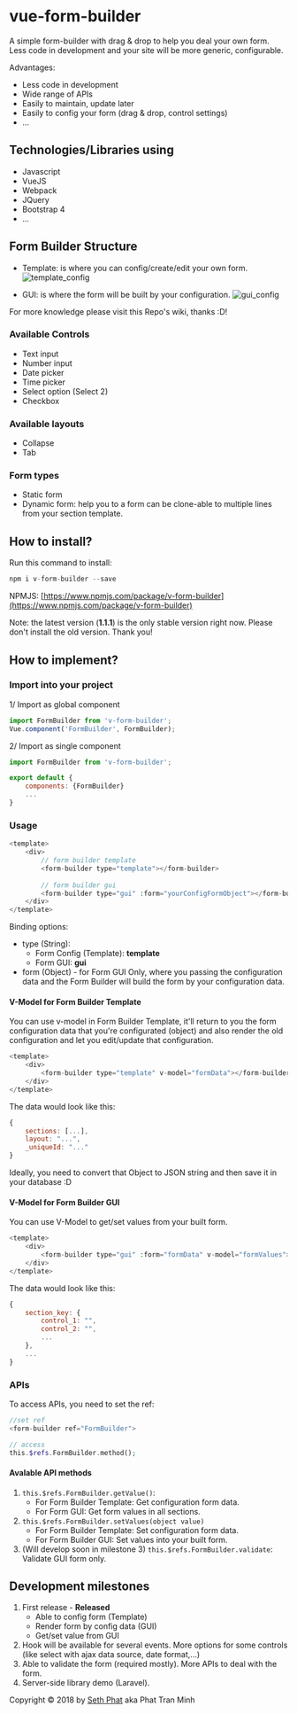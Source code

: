 # vue-form-builder
A simple form-builder with drag & drop to help you deal your own form. Less code in development and your site will be more generic, configurable.

Advantages:
- Less code in development
- Wide range of APIs
- Easily to maintain, update later
- Easily to config your form (drag & drop, control settings)
- ...

## Technologies/Libraries using
- Javascript
- VueJS
- Webpack
- JQuery
- Bootstrap 4
- ...

## Form Builder Structure
- Template: is where you can config/create/edit your own form.
![template_config](https://i.imgur.com/Z0jP3sl.gif)

- GUI: is where the form will be built by your configuration.
![gui_config](https://i.imgur.com/0GbXcec.gif)

For more knowledge please visit this Repo's wiki, thanks :D!

### Available Controls
- Text input
- Number input
- Date picker
- Time picker
- Select option (Select 2)
- Checkbox

### Available layouts
- Collapse
- Tab

### Form types
- Static form
- Dynamic form: help you to a form can be clone-able to multiple lines from your section template.

## How to install?
Run this command to install:
```php
npm i v-form-builder --save
```

NPMJS: [https://www.npmjs.com/package/v-form-builder](https://www.npmjs.com/package/v-form-builder)

Note: the latest version (**1.1.1**) is the only stable version right now. Please don't install the old version. Thank you!

## How to implement?

### Import into your project
1/ Import as global component
```javascript
import FormBuilder from 'v-form-builder';
Vue.component('FormBuilder', FormBuilder);
```

2/ Import as single component
```javascript
import FormBuilder from 'v-form-builder';

export default {
    components: {FormBuilder}
    ...
}
```

### Usage
```php
<template>
    <div>
        // form builder template
        <form-builder type="template"></form-builder>
        
        // form builder gui
        <form-builder type="gui" :form="yourConfigFormObject"></form-builder>
    </div>
</template>
```
Binding options:
- type (String):
    - Form Config (Template): **template**
    - Form GUI: **gui**
- form (Object) - for Form GUI Only, where you passing the configuration data and the Form Builder will build the form by your configuration data.

#### V-Model for Form Builder Template
You can use v-model in Form Builder Template, it'll return to you the form configuration data that you're configurated (object) and also render the old configuration and let you edit/update that configuration.
```php
<template>
    <div>
        <form-builder type="template" v-model="formData"></form-builder>
    </div>
</template>
```
The data would look like this:
```javascript
{
    sections: [...],
    layout: "...",
    _uniqueId: "..."
}
```

Ideally, you need to convert that Object to JSON string and then save it in your database :D

#### V-Model for Form Builder GUI
You can use V-Model to get/set values from your built form.
```php
<template>
    <div>
        <form-builder type="gui" :form="formData" v-model="formValues"></form-builder>
    </div>
</template>
```
The data would look like this:
```javascript
{
    section_key: {
        control_1: "",
        control_2: "",
        ...
    },
    ...
}
```

### APIs
To access APIs, you need to set the ref:
```php
//set ref
<form-builder ref="FormBuilder">

// access
this.$refs.FormBuilder.method();
```

#### Avalable API methods
1. `this.$refs.FormBuilder.getValue()`:
    - For Form Builder Template: Get configuration form data.
    - For Form GUI: Get form values in all sections.
2. `this.$refs.FormBuilder.setValues(object value)`
    - For Form Builder Template: Set configuration form data.
    - For Form Builder GUI: Set values into your built form.
3. (Will develop soon in milestone 3) `this.$refs.FormBuilder.validate`: Validate GUI form only.

## Development milestones
1. First release - **Released**
    - Able to config form (Template)
    - Render form by config data (GUI)
    - Get/set value from GUI
2. Hook will be available for several events. More options for some controls (like select with ajax data source, date format,...)
3. Able to validate the form (required mostly). More APIs to deal with the form.
4. Server-side library demo (Laravel).

Copyright &copy; 2018 by [Seth Phat](http://sethphat.com) aka Phat Tran Minh

